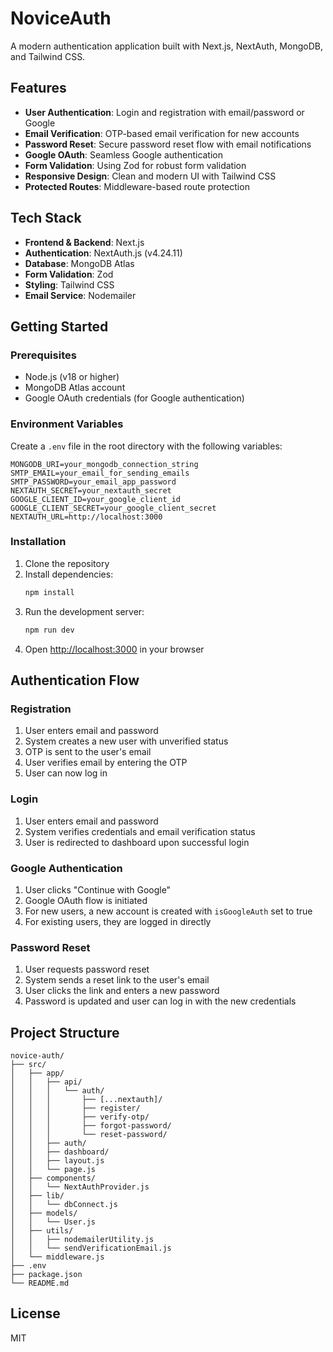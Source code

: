 # NoviceAuth

A modern authentication application built with Next.js, NextAuth, MongoDB, and Tailwind CSS.

## Features

- **User Authentication**: Login and registration with email/password or Google
- **Email Verification**: OTP-based email verification for new accounts
- **Password Reset**: Secure password reset flow with email notifications
- **Google OAuth**: Seamless Google authentication
- **Form Validation**: Using Zod for robust form validation
- **Responsive Design**: Clean and modern UI with Tailwind CSS
- **Protected Routes**: Middleware-based route protection

## Tech Stack

- **Frontend & Backend**: Next.js
- **Authentication**: NextAuth.js (v4.24.11)
- **Database**: MongoDB Atlas
- **Form Validation**: Zod
- **Styling**: Tailwind CSS
- **Email Service**: Nodemailer

## Getting Started

### Prerequisites

- Node.js (v18 or higher)
- MongoDB Atlas account
- Google OAuth credentials (for Google authentication)

### Environment Variables

Create a `.env` file in the root directory with the following variables:

```
MONGODB_URI=your_mongodb_connection_string
SMTP_EMAIL=your_email_for_sending_emails
SMTP_PASSWORD=your_email_app_password
NEXTAUTH_SECRET=your_nextauth_secret
GOOGLE_CLIENT_ID=your_google_client_id
GOOGLE_CLIENT_SECRET=your_google_client_secret
NEXTAUTH_URL=http://localhost:3000
```

### Installation

1. Clone the repository
2. Install dependencies:
   ```bash
   npm install
   ```
3. Run the development server:
   ```bash
   npm run dev
   ```
4. Open [http://localhost:3000](http://localhost:3000) in your browser

## Authentication Flow

### Registration

1. User enters email and password
2. System creates a new user with unverified status
3. OTP is sent to the user's email
4. User verifies email by entering the OTP
5. User can now log in

### Login

1. User enters email and password
2. System verifies credentials and email verification status
3. User is redirected to dashboard upon successful login

### Google Authentication

1. User clicks "Continue with Google"
2. Google OAuth flow is initiated
3. For new users, a new account is created with `isGoogleAuth` set to true
4. For existing users, they are logged in directly

### Password Reset

1. User requests password reset
2. System sends a reset link to the user's email
3. User clicks the link and enters a new password
4. Password is updated and user can log in with the new credentials

## Project Structure

```
novice-auth/
├── src/
│   ├── app/
│   │   ├── api/
│   │   │   └── auth/
│   │   │       ├── [...nextauth]/
│   │   │       ├── register/
│   │   │       ├── verify-otp/
│   │   │       ├── forgot-password/
│   │   │       └── reset-password/
│   │   ├── auth/
│   │   ├── dashboard/
│   │   ├── layout.js
│   │   └── page.js
│   ├── components/
│   │   └── NextAuthProvider.js
│   ├── lib/
│   │   └── dbConnect.js
│   ├── models/
│   │   └── User.js
│   ├── utils/
│   │   ├── nodemailerUtility.js
│   │   └── sendVerificationEmail.js
│   └── middleware.js
├── .env
├── package.json
└── README.md
```

## License

MIT
